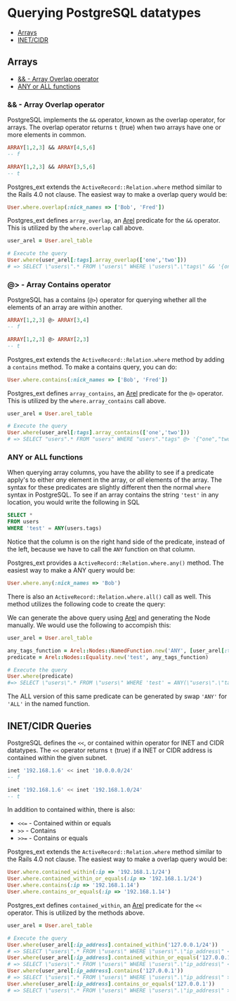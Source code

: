 # Querying PostgreSQL datatypes

  * [Arrays](#arrays)
  * [INET/CIDR](#inetcidr-queries)

## Arrays

  * [&& - Array Overlap operator](#---array-overlap-operator)
  * [ANY or ALL functions](#any-or-all-functions)

### && - Array Overlap operator

PostgreSQL implements the `&&` operator, known as the overlap operator,
for arrays. The overlap operator returns `t` (true) when two arrays have
one or more elements in common.

```sql
ARRAY[1,2,3] && ARRAY[4,5,6]
-- f

ARRAY[1,2,3] && ARRAY[3,5,6]
-- t
```

Postgres\_ext extends the `ActiveRecord::Relation.where` method similar
to the Rails 4.0 not clause. The easiest way to make a overlap query
would be:

```ruby
User.where.overlap(:nick_names => ['Bob', 'Fred'])
``` 

Postgres\_ext defines `array_overlap`, an [Arel](https://github.com/rails/arel)
predicate for the `&&` operator. This is utilized by the `where.overlap`
call above.

```ruby
user_arel = User.arel_table

# Execute the query
User.where(user_arel[:tags].array_overlap(['one','two']))
# => SELECT \"users\".* FROM \"users\" WHERE \"users\".\"tags\" && '{one,two}'
```

### @> - Array Contains operator

PostgreSQL has a contains (`@>`) operator for querying whether all the
elements of an array are within another.

```sql
ARRAY[1,2,3] @> ARRAY[3,4]
-- f

ARRAY[1,2,3] @> ARRAY[2,3]
-- t
```

Postgres\_ext extends the `ActiveRecord::Relation.where` method by
adding a `contains` method. To make a contains query, you can do:

```ruby
User.where.contains(:nick_names => ['Bob', 'Fred'])
```

Postgres\_ext defines `array_contains`, an [Arel](https://github.com/rails/arel)
predicate for the `@>` operator. This is utilized by the
`where.array_contains` call above.

```ruby
user_arel = User.arel_table

# Execute the query
User.where(user_arel[:tags].array_contains(['one','two']))
# => SELECT "users".* FROM "users" WHERE "users"."tags" @> '{"one","two"}'
```

### ANY or ALL functions

When querying array columns, you have the ability to see if a predicate
apply's to either *any* element in the array, or *all* elements of the
array. The syntax for these predicates are slightly different then the
normal `where` syntax in PostgreSQL. To see if an array contains the
string `'test'` in any location, you would write the following in SQL

```sql
SELECT *
FROM users
WHERE 'test' = ANY(users.tags)
```

Notice that the column is on the right hand side of the predicate,
instead of the left, because we have to call the `ANY` function on that
column.

Postgres\_ext provides a `ActiveRecord::Relation.where.any()` method. The
easiest way to make a ANY query would be:

```ruby
User.where.any(:nick_names => 'Bob')
``` 

There is also an `ActiveRecord::Relation.where.all()` call as well. This
method utilizes the following code to create the query:

We can generate the above query using [Arel](https://github.com/rails/arel)
and generating the Node manually. We would use the following to
accompish this:

```ruby
user_arel = User.arel_table

any_tags_function = Arel::Nodes::NamedFunction.new('ANY', [user_arel[:tags]])
predicate = Arel::Nodes::Equality.new('test', any_tags_function)

# Execute the query
User.where(predicate)
#=> SELECT \"users\".* FROM \"users\" WHERE 'test' = ANY(\"users\".\"tags\")
```

The ALL version of this same predicate can be generated by swap `'ANY'`
for `'ALL'` in the named function.

## INET/CIDR Queries

PostgreSQL defines the `<<`, or contained within operator for INET and
CIDR datatypes. The `<<` operator returns `t` (true) if a INET or CIDR
address is contained within the given subnet. 

```sql
inet '192.168.1.6' << inet '10.0.0.0/24'
-- f

inet '192.168.1.6' << inet '192.168.1.0/24'
-- t
```

In addition to contained within, there is also:

 * `<<=` - Contained within or equals
 * `>>` - Contains
 * `>>=` - Contains or equals

Postgres\_ext extends the `ActiveRecord::Relation.where` method similar
to the Rails 4.0 not clause. The easiest way to make a overlap query
would be:

```ruby
User.where.contained_within(:ip => '192.168.1.1/24')
User.where.contained_within_or_equals(:ip => '192.168.1.1/24')
User.where.contains(:ip => '192.168.1.14')
User.where.contains_or_equals(:ip => '192.168.1.14')
``` 

Postgres\_ext defines `contained_within`, an [Arel](https://github.com/rails/arel)
predicate for the `<<` operator.  This is utilized by the
methods above.

```ruby
user_arel = User.arel_table

# Execute the query
User.where(user_arel[:ip_address].contained_within('127.0.0.1/24'))
# => SELECT \"users\".* FROM \"users\" WHERE \"users\".\"ip_address\" << '127.0.0.1/24'
User.where(user_arel[:ip_address].contained_within_or_equals('127.0.0.1/24'))
# => SELECT \"users\".* FROM \"users\" WHERE \"users\".\"ip_address\" <<= '127.0.0.1/24'
User.where(user_arel[:ip_address].contains('127.0.0.1'))
# => SELECT \"users\".* FROM \"users\" WHERE \"users\".\"ip_address\" >> '127.0.0.1'
User.where(user_arel[:ip_address].contains_or_equals('127.0.0.1'))
# => SELECT \"users\".* FROM \"users\" WHERE \"users\".\"ip_address\" >>= '127.0.0.1'
```

